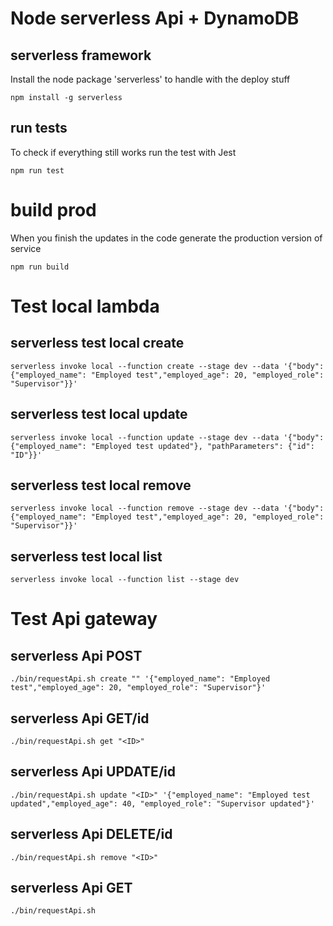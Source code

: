 # Node serverless Api + DynamoDB

## serverless framework
Install the node package 'serverless' to handle with the deploy stuff
```shell
npm install -g serverless
```

## run tests
To check if everything still works run the test with Jest
```shell
npm run test
```

# build prod
When you finish the updates in the code generate the production version of service
```shell
npm run build
```

# Test local lambda

## serverless test local create
```
serverless invoke local --function create --stage dev --data '{"body": {"employed_name": "Employed test","employed_age": 20, "employed_role": "Supervisor"}}'
```

## serverless test local update
```
serverless invoke local --function update --stage dev --data '{"body": {"employed_name": "Employed test updated"}, "pathParameters": {"id": "ID"}}'
```

## serverless test local remove
```
serverless invoke local --function remove --stage dev --data '{"body": {"employed_name": "Employed test","employed_age": 20, "employed_role": "Supervisor"}}'
```

## serverless test local list
```
serverless invoke local --function list --stage dev
```


# Test Api gateway

## serverless Api POST
```
./bin/requestApi.sh create "" '{"employed_name": "Employed test","employed_age": 20, "employed_role": "Supervisor"}'
```

## serverless Api GET/id
```
./bin/requestApi.sh get "<ID>"
```

## serverless Api UPDATE/id
```
./bin/requestApi.sh update "<ID>" '{"employed_name": "Employed test updated","employed_age": 40, "employed_role": "Supervisor updated"}'
```

## serverless Api DELETE/id
```
./bin/requestApi.sh remove "<ID>"
```

## serverless Api GET
```
./bin/requestApi.sh
```